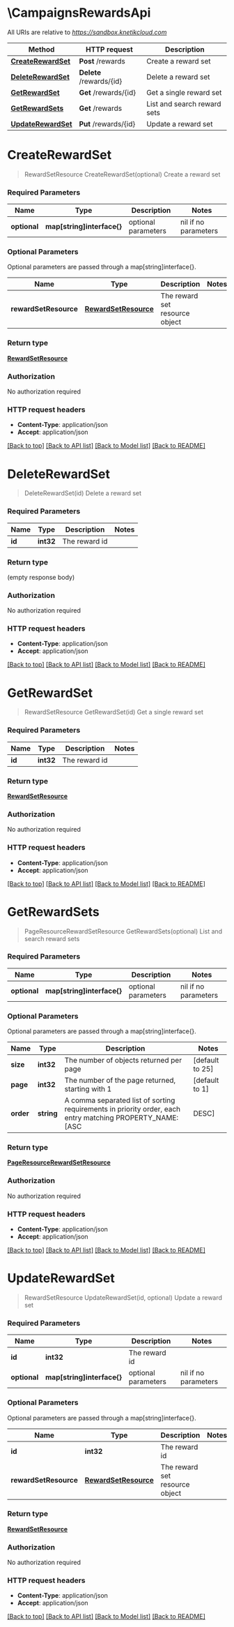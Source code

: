 # \CampaignsRewardsApi

All URIs are relative to *https://sandbox.knetikcloud.com*

Method | HTTP request | Description
------------- | ------------- | -------------
[**CreateRewardSet**](CampaignsRewardsApi.md#CreateRewardSet) | **Post** /rewards | Create a reward set
[**DeleteRewardSet**](CampaignsRewardsApi.md#DeleteRewardSet) | **Delete** /rewards/{id} | Delete a reward set
[**GetRewardSet**](CampaignsRewardsApi.md#GetRewardSet) | **Get** /rewards/{id} | Get a single reward set
[**GetRewardSets**](CampaignsRewardsApi.md#GetRewardSets) | **Get** /rewards | List and search reward sets
[**UpdateRewardSet**](CampaignsRewardsApi.md#UpdateRewardSet) | **Put** /rewards/{id} | Update a reward set


# **CreateRewardSet**
> RewardSetResource CreateRewardSet(optional)
Create a reward set

### Required Parameters

Name | Type | Description  | Notes
------------- | ------------- | ------------- | -------------
 **optional** | **map[string]interface{}** | optional parameters | nil if no parameters

### Optional Parameters
Optional parameters are passed through a map[string]interface{}.

Name | Type | Description  | Notes
------------- | ------------- | ------------- | -------------
 **rewardSetResource** | [**RewardSetResource**](RewardSetResource.md)| The reward set resource object | 

### Return type

[**RewardSetResource**](RewardSetResource.md)

### Authorization

No authorization required

### HTTP request headers

 - **Content-Type**: application/json
 - **Accept**: application/json

[[Back to top]](#) [[Back to API list]](../README.md#documentation-for-api-endpoints) [[Back to Model list]](../README.md#documentation-for-models) [[Back to README]](../README.md)

# **DeleteRewardSet**
> DeleteRewardSet(id)
Delete a reward set

### Required Parameters

Name | Type | Description  | Notes
------------- | ------------- | ------------- | -------------
  **id** | **int32**| The reward id | 

### Return type

 (empty response body)

### Authorization

No authorization required

### HTTP request headers

 - **Content-Type**: application/json
 - **Accept**: application/json

[[Back to top]](#) [[Back to API list]](../README.md#documentation-for-api-endpoints) [[Back to Model list]](../README.md#documentation-for-models) [[Back to README]](../README.md)

# **GetRewardSet**
> RewardSetResource GetRewardSet(id)
Get a single reward set

### Required Parameters

Name | Type | Description  | Notes
------------- | ------------- | ------------- | -------------
  **id** | **int32**| The reward id | 

### Return type

[**RewardSetResource**](RewardSetResource.md)

### Authorization

No authorization required

### HTTP request headers

 - **Content-Type**: application/json
 - **Accept**: application/json

[[Back to top]](#) [[Back to API list]](../README.md#documentation-for-api-endpoints) [[Back to Model list]](../README.md#documentation-for-models) [[Back to README]](../README.md)

# **GetRewardSets**
> PageResourceRewardSetResource GetRewardSets(optional)
List and search reward sets

### Required Parameters

Name | Type | Description  | Notes
------------- | ------------- | ------------- | -------------
 **optional** | **map[string]interface{}** | optional parameters | nil if no parameters

### Optional Parameters
Optional parameters are passed through a map[string]interface{}.

Name | Type | Description  | Notes
------------- | ------------- | ------------- | -------------
 **size** | **int32**| The number of objects returned per page | [default to 25]
 **page** | **int32**| The number of the page returned, starting with 1 | [default to 1]
 **order** | **string**| A comma separated list of sorting requirements in priority order, each entry matching PROPERTY_NAME:[ASC|DESC] | [default to id:ASC]

### Return type

[**PageResourceRewardSetResource**](PageResource«RewardSetResource».md)

### Authorization

No authorization required

### HTTP request headers

 - **Content-Type**: application/json
 - **Accept**: application/json

[[Back to top]](#) [[Back to API list]](../README.md#documentation-for-api-endpoints) [[Back to Model list]](../README.md#documentation-for-models) [[Back to README]](../README.md)

# **UpdateRewardSet**
> RewardSetResource UpdateRewardSet(id, optional)
Update a reward set

### Required Parameters

Name | Type | Description  | Notes
------------- | ------------- | ------------- | -------------
  **id** | **int32**| The reward id | 
 **optional** | **map[string]interface{}** | optional parameters | nil if no parameters

### Optional Parameters
Optional parameters are passed through a map[string]interface{}.

Name | Type | Description  | Notes
------------- | ------------- | ------------- | -------------
 **id** | **int32**| The reward id | 
 **rewardSetResource** | [**RewardSetResource**](RewardSetResource.md)| The reward set resource object | 

### Return type

[**RewardSetResource**](RewardSetResource.md)

### Authorization

No authorization required

### HTTP request headers

 - **Content-Type**: application/json
 - **Accept**: application/json

[[Back to top]](#) [[Back to API list]](../README.md#documentation-for-api-endpoints) [[Back to Model list]](../README.md#documentation-for-models) [[Back to README]](../README.md)

